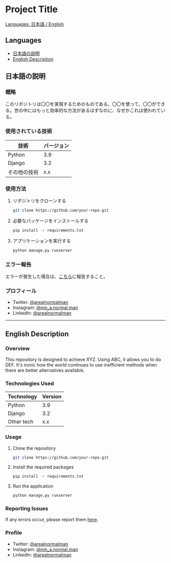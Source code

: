 # Project Title

[Languages: 日本語 / English](#languages)

## Languages

- [日本語の説明](#日本語の説明)
- [English Description](#english-description)

## 日本語の説明

### 概略

このリポジトリは〇〇を実現するためのものである。〇〇を使って、〇〇ができる。世の中にはもっと効率的な方法があるはずなのに、なぜかこれは使われている。

### 使用されている技術

| 技術        | バージョン |
|-------------|-------------|
| Python      | 3.9         |
| Django      | 3.2         |
| その他の技術| x.x         |

### 使用方法

1. リポジトリをクローンする
   ```sh
   git clone https://github.com/your-repo.git
   ```

2. 必要なパッケージをインストールする
   ```sh
   pip install -r requirements.txt
   ```

3. アプリケーションを実行する
   ```sh
   python manage.py runserver
   ```

### エラー報告

エラーが発生した場合は、[こちら](https://github.com/your-repo/issues)に報告すること。

### プロフィール

- Twitter: [@arealnormalman](https://www.x.com/arealnormalman)
- Instagram: [@nm_a.normal.man](https://www.instagram.com/nm_a.normal.man/)
- LinkedIn: [@arealnormalman](https://www.linkedin.com/in/arealnormalman/)

---

## English Description

### Overview

This repository is designed to achieve XYZ. Using ABC, it allows you to do DEF. It's ironic how the world continues to use inefficient methods when there are better alternatives available.

### Technologies Used

| Technology  | Version |
|-------------|---------|
| Python      | 3.9     |
| Django      | 3.2     |
| Other tech  | x.x     |

### Usage

1. Clone the repository
   ```sh
   git clone https://github.com/your-repo.git
   ```
2. Install the required packages
   ```sh
   pip install -r requirements.txt
   ```
3. Run the application
   ```sh
   python manage.py runserver
   ```

### Reporting Issues

If any errors occur, please report them [here](https://github.com/your-repo/issues).

### Profile

- Twitter: [@arealnormalman](https://www.x.com/arealnormalman)
- Instagram: [@nm_a.normal.man](https://www.instagram.com/nm_a.normal.man/)
- LinkedIn: [@arealnormalman](https://www.linkedin.com/in/arealnormalman/)

